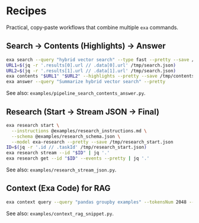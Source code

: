 # Recipes

Practical, copy‑paste workflows that combine multiple `exa` commands.

## Search → Contents (Highlights) → Answer

```bash
exa search --query "hybrid vector search" --type fast --pretty --save /tmp/search.json
URL1=$(jq -r '.results[0].url // .data[0].url' /tmp/search.json)
URL2=$(jq -r '.results[1].url // .data[1].url' /tmp/search.json)
exa contents "$URL1" "$URL2" --highlights --pretty --save /tmp/contents.json
exa answer --query "Summarize hybrid vector search" --pretty
```

See also: `examples/pipeline_search_contents_answer.py`.

## Research (Start → Stream JSON → Final)

```bash
exa research start \
  --instructions @examples/research_instructions.md \
  --schema @examples/research_schema.json \
  --model exa-research --pretty --save /tmp/research_start.json
ID=$(jq -r '.id // .taskId' /tmp/research_start.json)
exa research stream --id "$ID" | jq '.'
exa research get --id "$ID" --events --pretty | jq '.'
```

See also: `examples/research_stream_json.py`.

## Context (Exa Code) for RAG

```bash
exa context query --query "pandas groupby examples" --tokensNum 2048 --pretty --save /tmp/context.json
```

See also: `examples/context_rag_snippet.py`.

